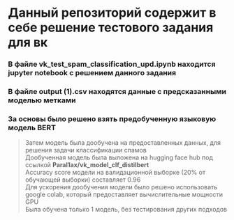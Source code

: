 # Данный репозиторий содержит в себе решение тестового задания для вк

### В файле vk_test_spam_classification_upd.ipynb находится jupyter notebook с решением данного задания

### В файле output (1).csv находятся данные с предсказанными моделью метками

### За основы было решено взять предобученную языковую модель BERT 
> Затем модель была дообучена на предоставленных данных, для решения задачи классификации спамов \
> Дообученная модель была выложена на hugging face hub под ссылкой **Paral1ax/vk_model_clf_distilbert** \
> Accuracy score модели на валидационной выборке (20% от обучающей выборки) составляет 0.96 \
> Для ускорения дообучения модели было решено использовать google colab, который предоставляет вычислительные мощности GPU \
> Была обучена только 1 модель, без тестирования других подходов

